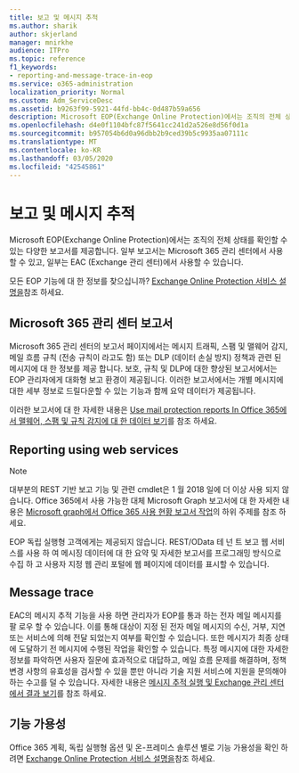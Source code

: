 ```yaml
---
title: 보고 및 메시지 추적
ms.author: sharik
author: skjerland
manager: mnirkhe
audience: ITPro
ms.topic: reference
f1_keywords:
- reporting-and-message-trace-in-eop
ms.service: o365-administration
localization_priority: Normal
ms.custom: Adm_ServiceDesc
ms.assetid: b9263f99-5921-44fd-bb4c-0d487b59a656
description: Microsoft EOP(Exchange Online Protection)에서는 조직의 전체 상태를 확인할 수 있는 다양한 보고서를 제공합니다. 일부 보고서는 Microsoft 365 관리 센터에서 사용할 수 있고, 일부는 EAC (Exchange 관리 센터)에서 사용할 수 있습니다.
ms.openlocfilehash: d4e0f1104bfc87f5641cc241d2a526e8d56f0d1a
ms.sourcegitcommit: b957054b6d0a96dbb2b9ced39b5c9935aa07111c
ms.translationtype: MT
ms.contentlocale: ko-KR
ms.lasthandoff: 03/05/2020
ms.locfileid: "42545861"
---
```

# <a name="reporting-and-message-trace"></a>보고 및 메시지 추적

Microsoft EOP(Exchange Online Protection)에서는 조직의 전체 상태를 확인할 수 있는 다양한 보고서를 제공합니다. 일부 보고서는 Microsoft 365 관리 센터에서 사용할 수 있고, 일부는 EAC (Exchange 관리 센터)에서 사용할 수 있습니다.

모든 EOP 기능에 대 한 정보를 찾으십니까? [Exchange Online Protection 서비스 설명을](exchange-online-protection-service-description.md)참조 하세요.

## <a name="microsoft-365-admin-center-reports"></a>Microsoft 365 관리 센터 보고서

Microsoft 365 관리 센터의 보고서 페이지에서는 메시지 트래픽, 스팸 및 맬웨어 감지, 메일 흐름 규칙 (전송 규칙이 라고도 함) 또는 DLP (데이터 손실 방지) 정책과 관련 된 메시지에 대 한 정보를 제공 합니다. 보호, 규칙 및 DLP에 대한 향상된 보고서에서는 EOP 관리자에게 대화형 보고 환경이 제공됩니다. 이러한 보고서에서는 개별 메시지에 대한 세부 정보로 드릴다운할 수 있는 기능과 함께 요약 데이터가 제공됩니다.

이러한 보고서에 대 한 자세한 내용은 [Use mail protection reports In Office 365에서 맬웨어, 스팸 및 규칙 감지에 대 한 데이터 보기](https://docs.microsoft.com/exchange/monitoring/use-mail-protection-reports)를 참조 하세요.

## <a name="reporting-using-web-services"></a>Reporting using web services

> [!NOTE]
> 대부분의 REST 기반 보고 기능 및 관련 cmdlet은 1 월 2018 일에 더 이상 사용 되지 않습니다. Office 365에서 사용 가능한 대체 Microsoft Graph 보고서에 대 한 자세한 내용은 [Microsoft graph에서 Office 365 사용 현황 보고서 작업](https://go.microsoft.com/fwlink/p/?LinkID=865135)의 하위 주제를 참조 하세요.

EOP 독립 실행형 고객에게는 제공되지 않습니다. REST/OData 테 넌 트 보고 웹 서비스를 사용 하 여 메시징 데이터에 대 한 요약 및 자세한 보고서를 프로그래밍 방식으로 수집 하 고 사용자 지정 웹 관리 포털에 웹 페이지에 데이터를 표시할 수 있습니다.

## <a name="message-trace"></a>Message trace

EAC의 메시지 추적 기능을 사용 하면 관리자가 EOP를 통과 하는 전자 메일 메시지를 팔 로우 할 수 있습니다. 이를 통해 대상이 지정 된 전자 메일 메시지의 수신, 거부, 지연 또는 서비스에 의해 전달 되었는지 여부를 확인할 수 있습니다. 또한 메시지가 최종 상태에 도달하기 전 메시지에 수행된 작업을 확인할 수 있습니다. 특정 메시지에 대한 자세한 정보를 파악하면 사용자 질문에 효과적으로 대답하고, 메일 흐름 문제를 해결하며, 정책 변경 사항의 유효성을 검사할 수 있을 뿐만 아니라 기술 지원 서비스에 지원을 문의해야 하는 수고를 덜 수 있습니다. 자세한 내용은 [메시지 추적 실행 및 Exchange 관리 센터에서 결과 보기](https://docs.microsoft.com/exchange/monitoring/trace-an-email-message/run-a-message-trace-and-view-results)를 참조 하세요.

## <a name="feature-availability"></a>기능 가용성

Office 365 계획, 독립 실행형 옵션 및 온-프레미스 솔루션 별로 기능 가용성을 확인 하려면 [Exchange Online Protection 서비스 설명을](exchange-online-protection-service-description.md)참조 하세요.
